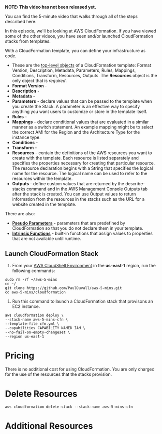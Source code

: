 **NOTE: This video has not been released yet.**

You can find the 5-minute video that walks through all of the steps described here. 

In this episode, we'll be looking at AWS CloudFormation. If you have viewed some of the other videos, you have seen and/or launched CloudFormation stacks from templates.

With a CloudFormation template, you can define your infrastructure as code. 

* These are the [top-level objects](https://docs.aws.amazon.com/AWSCloudFormation/latest/UserGuide/template-anatomy.html) of a CloudFormation template: Format Version, Description, Metadata, Parameters, Rules, Mappings, Conditions, Transform, Resources, Outputs. The **Resources** object is the only object that is *required*.
* **Format Version** - 
* **Description** - 
* **Metadata** - 
* **Parameters** - declare values that can be passed to the template when you create the Stack. A parameter is an effective way to specify anything you want users to customize or store in the template itself.
* **Rules** - 
* **Mappings** - declare conditional values that are evaluated in a similar manner as a switch statement. An example mapping might be to select the correct AMI for the Region and the Architecture Type for the instance type.
* **Conditions** - 
* **Transform** - 
* **Resources** - contain the definitions of the AWS resources you want to create with the template. Each resource is listed separately and specifies the properties necessary for creating that particular resource. The resource declaration begins with a String that specifies the logical name for the resource. The logical name can be used to refer to the resources within the template.
* **Outputs** - define custom values that are returned by the describe-stacks command and in the AWS Management Console Outputs tab after the stack is created. You can use Output values to return information from the resources in the stacks such as the URL for a website created in the template.

There are also:
* **[Pseudo Parameters](https://docs.aws.amazon.com/AWSCloudFormation/latest/UserGuide/pseudo-parameter-reference.html)** - parameters that are predefined by CloudFormation so that you do not declare them in your template.
* **[Intrinsic Functions](https://docs.aws.amazon.com/AWSCloudFormation/latest/UserGuide/intrinsic-function-reference.html)** - built-in functions that assign values to properties that are not available until runtime.

## Launch CloudFormation Stack

1. From your [AWS CloudShell Environment](https://us-east-1.console.aws.amazon.com/cloudshell/home?region=us-east-1#) in the **us-east-1** region, run the following commands: 

```
sudo rm -rf ~/aws-5-mins
cd ~/
git clone https://github.com/PaulDuvall/aws-5-mins.git
cd aws-5-mins/cloudformation
```

1. Run this command to launch a CloudFormation stack that provisons an EC2 instance.  

```
aws cloudformation deploy \
--stack-name aws-5-mins-cfn \
--template-file cfn.yml \
--capabilities CAPABILITY_NAMED_IAM \
--no-fail-on-empty-changeset \
--region us-east-1
```

# Pricing
There is no additional cost for using CloudFormation. You are only charged for the use of the resources that the stacks provision. 

# Delete Resources

```
aws cloudformation delete-stack --stack-name aws-5-mins-cfn
```

# Additional Resources